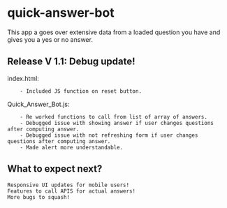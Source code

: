 # quick-answer-bot
This app a goes over extensive data from a loaded question you have and gives you a yes or no answer.

## Release V 1.1: Debug update!
index.html:
```
    - Included JS function on reset button.
```

Quick_Answer_Bot.js:
```
    - Re worked functions to call from list of array of answers.
    - Debugged issue with showing answer if user changes questions after computing answer.
    - Debugged issue with not refreshing form if user changes questions after computing answer.
    - Made alert more understandable.
```     

## What to expect next?

    Responsive UI updates for mobile users!
    Features to call APIS for actual answers!
    More bugs to squash!
  
